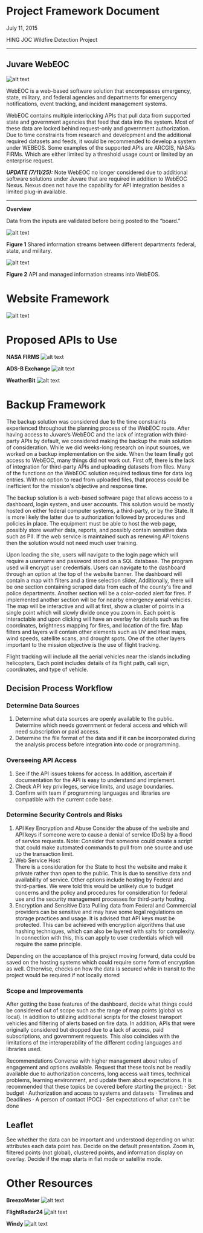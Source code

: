 

# **Project Framework Document**

July 11, 2015

HING JOC Wildfire Detection Project

_____________________________________________________________
## **Juvare WebEOC**

![alt text](https://github.com/hingfirewatch/P3I-HING/blob/main/docs/pictures/juvare.png)

WebEOC is a web-based software solution that encompasses emergency, state, military, and federal agencies and departments for emergency notifications, event tracking, and incident management systems.

WebEOC contains multiple interlocking APIs that pull data from supported state and government agencies that feed that data into the system. Most of these data are locked behind request-only and government authorization. Due to time constraints from research and development and the additional required datasets and feeds, it would be recommended to develop a system under WEBEOS. Some examples of the supported APIs are ARCGIS, NASA’s FIRMs. Which are either limited by a threshold usage count or limited by an enterprise request.


***UPDATE (7/11/25):*** Note WebEOC no longer considered due to additional software solutions under Juvare that are required in addition to WebEOC Nexus. Nexus does not have the capability for API integration besides a limited plug-in available.

_____________________________________________________________

**Overview**

Data from the inputs are validated before being posted to the “board.”

![alt text](https://github.com/hingfirewatch/P3I-HING/blob/main/docs/pictures/Screenshot%202025-06-24%20145447.png)

**Figure 1** Shared information streams between different departments federal, state, and military.

![alt text](https://github.com/hingfirewatch/P3I-HING/blob/main/docs/pictures/Framework_Graph.png)

**Figure 2**  API and managed information streams into WebEOS.

# Website Framework
![alt text](https://github.com/hingfirewatch/P3I-HING/blob/main/docs/pictures/Website%20Framework.png)


# Proposed APIs to Use

**NASA FIRMS**
![alt text](https://github.com/hingfirewatch/P3I-HING/blob/main/docs/pictures/FIRMS%20API.png)

**ADS-B Exchange**
![alt text](https://github.com/hingfirewatch/P3I-HING/blob/main/docs/pictures/ADS-B%20Exchange%20API.png)

**WeatherBit**
![alt text](https://github.com/hingfirewatch/P3I-HING/blob/main/docs/pictures/WeatherBit%20API.png)


# **Backup Framework**

The backup solution was considered due to the time constraints experienced throughout the planning process of the WebEOC route. After having access to Juvare’s WebEOC and the lack of integration with third-party APIs by default, we considered making the backup the main solution of consideration. While we did weeks-long research on input sources, we worked on a backup implementation on the side. When the team finally got access to WebEOC, many things did not work out. First off, there is the lack of integration for third-party APIs and uploading datasets from files. Many of the functions on the WebEOC solution required tedious time for data log entries. With no option to read from uploaded files, that process could be inefficient for the mission's objective and response time.

The backup solution is a web-based software page that allows access to a dashboard, login system, and user accounts. This solution would be mostly hosted on either federal computer systems, a third-party, or by the State. It is more likely the latter due to authorization followed by procedures and policies in place. The equipment must be able to host the web page, possibly store weather data, reports, and possibly contain sensitive data such as PII. If the web service is maintained such as renewing API tokens then the solution would not need much user training.

Upon loading the site, users will navigate to the login page which will require a username and password stored on a SQL database. The program used will encrypt user credentials. Users can navigate to the dashboard through an option at the top of the website banner. The dashboard will contain a map with filters and a time selection slider, Additionally, there will be one section containing scraped data from each of the county's fire and police departments. Another section will be a color-coded alert for fires. If implemented another section will be for nearby emergency aerial vehicles. The map will be interactive and will at first, show a cluster of points in a single point which will slowly divide once you zoom in. Each point is interactable and upon clicking will have an overlay for details such as fire coordinates, brightness mapping for fires, and location of the fire. Map filters and layers will contain other elements such as UV and Heat maps, wind speeds, satellite scans, and drought spots. One of the other layers important to the mission objective is the use of flight tracking. 

Flight tracking will include all the aerial vehicles near the islands including helicopters, Each point includes details of its flight path, call sign, coordinates, and type of vehicle.



## Decision Process Workflow
### Determine Data Sources
1.	Determine what data sources are openly available to the public. Determine which needs government or federal access and which will need subscription or paid access.
2.	Determine the file format of the data and if it can be incorporated during the analysis process before integration into code or programming.
   
### Overseeing API Access
1.	See if the API issues tokens for access. In addition, ascertain if documentation for the API is easy to understand and implement.
2.	Check API key privileges, service limits, and usage boundaries.
3.	Confirm with team if programming languages and libraries are compatible with the current code base.

### Determine Security Controls and Risks
1.	API Key Encryption and Abuse
Consider the abuse of the website and API keys if someone were to cause a denial of service (DoS) by a flood of service requests. 
Note: Consider that someone could create a script that could make automated commands to pull from one source and use up the transaction limit.
2.  Web Service Host  
There is a consideration for the State to host the website and make it private rather than open to the public. This is due to sensitive data and availability of service.
Other options include hosting by Federal and third-parties. We were told this would be unlikely due to budget concerns and the policy and procedures for consideration for federal use and the security management processes for third-party hosting.
3. Encryption and Sensitive Data
Pulling data from Federal and Commercial providers can be sensitive and may have some legal regulations on storage practices and usage. It is advised that API keys must be protected. This can be achieved with encryption algorithms that use hashing techniques, which can also be layered with salts for complexity. In connection with this, this can apply to user credentials which will require the same principle.

Depending on the acceptance of this project moving forward, data could be saved on the hosting systems which could require some form of encryption as well. Otherwise, checks on how the data is secured while in transit to the project would be required if not locally stored 

### Scope and Improvements
After getting the base features of the dashboard, decide what things could be considered out of scope such as the range of map points (global vs local). In addition to utilizing additional scripts for the closest transport vehicles and filtering of alerts based on fire data. In addition, APIs that were originally considered but dropped due to a lack of access, paid subscriptions, and government requests. This also coincides with the limitations of the interoperability of the different coding languages and libraries used.

Recommendations
 Converse with higher management about rules of engagement and options available. Request that these tools not be readily available due to authorization concerns, long access wait times, technical problems, learning environment, and update them about expectations.
It is recommended that these topics be covered before starting the project:
·	Set budget
·	Authorization and access to systems and datasets
·	Timelines and Deadlines
·	A person of contact (POC)
·	Set expectations of what can't be done

 
## Leaflet

See whether the data can be important and understood depending on what attributes each data point has.
Decide on the default presentation. Zoom in, filtered points (not global), clustered points, and information display on overlay. Decide if the map starts in flat mode or satellite mode.

# Other Resources

**BreezoMeter**
![alt text](https://github.com/hingfirewatch/P3I-HING/blob/main/docs/pictures/BreezoMeter%20API.png)

**FlightRadar24**
![alt text](https://github.com/hingfirewatch/P3I-HING/blob/main/docs/pictures/FlightRadar24%20API.png)

**Windy**
![alt text](https://github.com/hingfirewatch/P3I-HING/blob/main/docs/pictures/Windy%20API.png)
